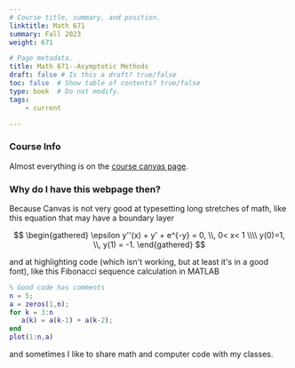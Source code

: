 ```yaml
---
# Course title, summary, and position.
linktitle: Math 671
summary: Fall 2023
weight: 671

# Page metadata.
title: Math 671--Asymptotic Methods
draft: false # Is this a draft? true/false
toc: false  # Show table of contents? true/false
type: book  # Do not modify.
tags: 
    - current

---
```


### Course Info
Almost everything is on the [course canvas page](https://njit.instructure.com/courses/31528).

### Why do I have this webpage then?

Because Canvas is not very good at typesetting long stretches of math, like this equation that may have a boundary layer

$$
\begin{gathered}
\epsilon y''(x) + y' + e^{-y} = 0, \\, 0< x< 1 \\\\
y(0)=1,   \\, y(1) = -1.
\end{gathered}
$$

and at highlighting code (which isn't working, but at least it's in a good font), like this Fibonacci sequence calculation in MATLAB
```matlab
% Good code has comments
n = 5;
a = zeros(1,n);
for k = 3:n
   a(k) = a(k-1) + a(k-2);
end
plot(1:n,a)
```
and sometimes I like to share math and computer code with my classes.